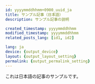```yaml
---
id: yyyymmddhhmm+0900_uuid_ja
title: サンプル記事（日本語）
description: サンプル記事の説明

created_timestamp: yyyymmddhhmm
modified_timestamp: yyyymmddhhmm
related_posts_lang: [id1, id2]

lang: ja
device: {output_device}
layout: {output_layout_setting}
permalink: {output_permalink_setting}
---
```


これは日本語の記事のサンプルです。
